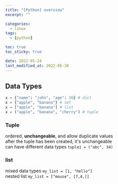```yaml
---
title: "[Python] overview"
excerpt: ""

categories:
  - linux
tags:
  - [python]

toc: true
toc_sticky: true

date: 2022-05-24
last_modified_at: 2022-05-30
---
```


## Data Types

```python
x = {"name": "john", "age": 36} # dict
x = {"apple", "banana"} # set
x = ["apple", "banana"] # list
x = ("apple", "banana", "cherry") # tuple
```

### Tuple

ordered, **unchangeable**, and allow duplicate values  
after the tuple has been created, it's unchangeable  
can have different data types `tuple1 = ("abc", 34)`  

### list

mixed data types `my_list = [1, "hello"]`  
nested list `my_list = ["mouse", [7,4,]]`  
